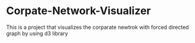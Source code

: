 # Corpate-Network-Visualizer
This is a project that visualizes the corparate newtrok with forced directed graph by using d3 library
